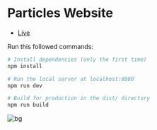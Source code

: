 # Particles Website

- [Live](https://particles-website.vercel.app/)

Run this followed commands:

```bash
# Install dependencies (only the first time)
npm install

# Run the local server at localhost:8080
npm run dev

# Build for production in the dist/ directory
npm run build
```

![bg](https://s3.bmp.ovh/imgs/2022/07/30/95e31b6f3205809d.png)
